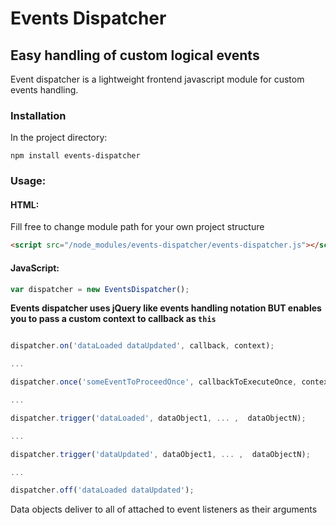 # Events Dispatcher
## Easy handling of custom logical events
 
 Event dispatcher is a lightweight frontend javascript module for custom events handling.
 
### Installation

In the project directory:

```
npm install events-dispatcher
```

### Usage:

#### HTML:

Fill free to change module path for your own project structure
```HTML
<script src="/node_modules/events-dispatcher/events-dispatcher.js"></script>
```
#### JavaScript:

```javascript
var dispatcher = new EventsDispatcher();
```
**Events dispatcher uses jQuery like events handling notation BUT enables you to pass a custom context to callback as `this`**

```javascript

dispatcher.on('dataLoaded dataUpdated', callback, context);

...

dispatcher.once('someEventToProceedOnce', callbackToExecuteOnce, context);

...

dispatcher.trigger('dataLoaded', dataObject1, ... ,  dataObjectN);

...

dispatcher.trigger('dataUpdated', dataObject1, ... ,  dataObjectN);

...

dispatcher.off('dataLoaded dataUpdated');

```

Data objects deliver to all of attached to event listeners as their arguments
    